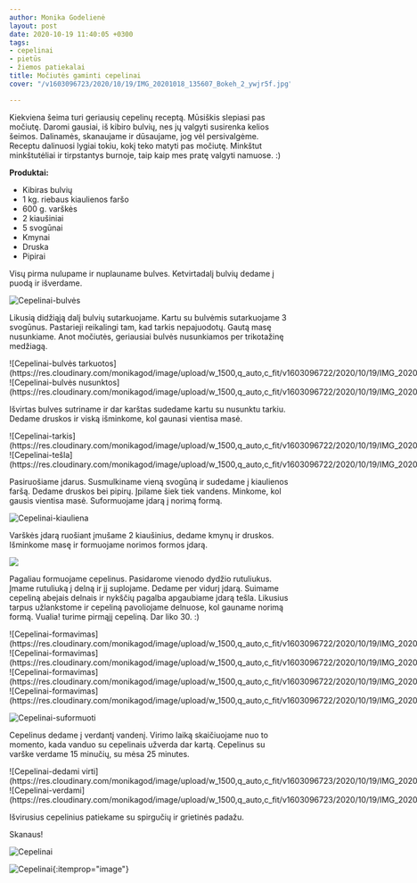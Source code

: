 ```yaml
---
author: Monika Godelienė
layout: post
date: 2020-10-19 11:40:05 +0300
tags:
- cepelinai
- pietūs
- žiemos patiekalai
title: Močiutės gaminti cepelinai
cover: "/v1603096723/2020/10/19/IMG_20201018_135607_Bokeh_2_ywjr5f.jpg"

---
```

Kiekviena šeima turi geriausių cepelinų receptą. Mūsiškis slepiasi pas močiutę. Daromi gausiai, iš kibiro bulvių, nes jų valgyti susirenka kelios šeimos. Dalinamės, skanaujame ir dūsaujame, jog vėl persivalgėme. Receptu dalinuosi lygiai tokiu, kokį teko matyti pas močiutę. Minkštut minkštutėliai ir tirpstantys burnoje, taip kaip mes pratę valgyti namuose. :)

**Produktai:**

* <span itemprop="recipeIngredient">Kibiras bulvių</span>
* <span itemprop="recipeIngredient">1 kg. riebaus kiaulienos faršo</span>
* <span itemprop="recipeIngredient">600 g. varškės</span>
* <span itemprop="recipeIngredient">2 kiaušiniai</span>
* <span itemprop="recipeIngredient">5 svogūnai</span>
* <span itemprop="recipeIngredient">Kmynai</span>
* <span itemprop="recipeIngredient">Druska</span>
* <span itemprop="recipeIngredient">Pipirai</span>

<div itemprop="recipeInstructions" markdown="1">
Visų pirma nulupame ir nuplauname bulves. Ketvirtadalį bulvių dedame į puodą ir išverdame.

![Cepelinai-bulvės](https://res.cloudinary.com/monikagod/image/upload/w_1500,q_auto,c_fit/v1603096738/2020/10/19/IMG_20201018_112816_Bokeh_2_k0oiou.jpg)

Likusią didžiąją dalį bulvių sutarkuojame. Kartu su bulvėmis sutarkuojame 3 svogūnus. Pastarieji reikalingi tam, kad tarkis nepajuodotų. Gautą masę nusunkiame. Anot močiutės, geriausiai bulvės nusunkiamos per trikotažinę medžiagą.

<div class="row">
<div class="six columns" markdown="1">
![Cepelinai-bulvės tarkuotos](https://res.cloudinary.com/monikagod/image/upload/w_1500,q_auto,c_fit/v1603096722/2020/10/19/IMG_20201018_115406_Bokeh_2_bjnbsy.jpg)
</div>
<div class="six columns" markdown="1">
![Cepelinai-bulvės nusunktos](https://res.cloudinary.com/monikagod/image/upload/w_1500,q_auto,c_fit/v1603096722/2020/10/19/IMG_20201018_120707_Bokeh_2_brkmfz.jpg)
</div>
</div>

Išvirtas bulves sutriname ir dar karštas sudedame kartu su nusunktu tarkiu. Dedame druskos ir viską išminkome, kol gaunasi vientisa masė.

<div class="row">
<div class="six columns" markdown="1">
![Cepelinai-tarkis](https://res.cloudinary.com/monikagod/image/upload/w_1500,q_auto,c_fit/v1603096722/2020/10/19/IMG_20201018_123038_Bokeh_2_m0vnbt.jpg)
</div>
<div class="six columns" markdown="1">
![Cepelinai-tešla](https://res.cloudinary.com/monikagod/image/upload/w_1500,q_auto,c_fit/v1603096722/2020/10/19/IMG_20201018_123201_gubasc.jpg)
</div>
</div>

Pasiruošiame įdarus. Susmulkiname vieną svogūną ir sudedame į kiaulienos faršą. Dedame druskos bei pipirų. Įpilame šiek tiek vandens. Minkome, kol gausis vientisa masė. Suformuojame įdarą į norimą formą.

![Cepelinai-kiauliena](https://res.cloudinary.com/monikagod/image/upload/w_1500,q_auto,c_fit/v1603096738/2020/10/19/IMG_20201018_111038_Bokeh_2_uly5pb.jpg)

Varškės įdarą ruošiant įmušame 2 kiaušinius, dedame kmynų ir druskos. Išminkome masę ir formuojame norimos formos įdarą.  
  
![](https://res.cloudinary.com/monikagod/image/upload/v1603096737/2020/10/19/IMG_20201018_111021_Bokeh_2_r1s54v.jpg)

Pagaliau formuojame cepelinus. Pasidarome vienodo dydžio rutuliukus. Įmame rutuliuką į delną ir jį suplojame. Dedame per vidurį įdarą. Suimame cepeliną abejais delnais ir nykščių pagalba apgaubiame įdarą tešla. Likusius tarpus užlankstome ir cepeliną pavoliojame delnuose, kol gauname norimą formą. Vualia! turime pirmąjį cepeliną. Dar liko 30. :)

<div class="row">
<div class="six columns" markdown="1">
![Cepelinai-formavimas](https://res.cloudinary.com/monikagod/image/upload/w_1500,q_auto,c_fit/v1603096722/2020/10/19/IMG_20201018_123918_Bokeh_2_bh4hvo.jpg)
</div>
<div class="six columns" markdown="1">
![Cepelinai-formavimas](https://res.cloudinary.com/monikagod/image/upload/w_1500,q_auto,c_fit/v1603096722/2020/10/19/IMG_20201018_123924_Bokeh_2_ag4t6a.jpg)
</div>
</div>

<div class="row">
<div class="six columns" markdown="1">
![Cepelinai-formavimas](https://res.cloudinary.com/monikagod/image/upload/w_1500,q_auto,c_fit/v1603096722/2020/10/19/IMG_20201018_123931_Bokeh_2_ofy0us.jpg)
</div>
<div class="six columns" markdown="1">
![Cepelinai-formavimas](https://res.cloudinary.com/monikagod/image/upload/w_1500,q_auto,c_fit/v1603096722/2020/10/19/IMG_20201018_123936_Bokeh_2_kz39am.jpg)
</div>
</div>

![Cepelinai-suformuoti](https://res.cloudinary.com/monikagod/image/upload/w_1500,q_auto,c_fit/v1603096722/2020/10/19/IMG_20201018_124815_Bokeh_2_vlww6y.jpg)

Cepelinus dedame į verdantį vandenį. Virimo laiką skaičiuojame nuo to momento, kada vanduo su cepelinais užverda dar kartą. Cepelinus su varške verdame 15 minučių, su mėsa 25 minutes.

<div class="row">
<div class="six columns" markdown="1">
![Cepelinai-dedami virti](https://res.cloudinary.com/monikagod/image/upload/w_1500,q_auto,c_fit/v1603096723/2020/10/19/IMG_20201018_132445_Bokeh_2_irduuc.jpg)
</div>
<div class="six columns" markdown="1">
![Cepelinai-verdami](https://res.cloudinary.com/monikagod/image/upload/w_1500,q_auto,c_fit/v1603096723/2020/10/19/IMG_20201018_134720_Bokeh_2_zh6elw.jpg)
</div>
</div>

Išvirusius cepelinius patiekame su spirgučių ir grietinės padažu.  
</div>

Skanaus!

![Cepelinai](https://res.cloudinary.com/monikagod/image/upload/w_1500,q_auto,c_fit/v1603096723/2020/10/19/IMG_20201018_140928_Bokeh_2_dnchzc.jpg)

![Cepelinai](https://res.cloudinary.com/monikagod/image/upload/w_1500,q_auto,c_fit/v1603096723/2020/10/19/IMG_20201018_135607_Bokeh_2_ywjr5f.jpg){:itemprop="image"}